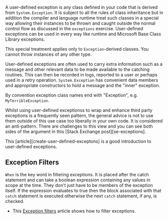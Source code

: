 A user-defined exception is any class defined in your code that is derived from `System.Exception`. It is subject to all the rules of class inheritance but in addition the compiler and language runtime treat such classes in a special way allowing their instances to be thrown and caught outside the normal control flow as discussed in the `exceptions` exercise. User-defined exceptions can be used in every way like runtime and Microsoft Base Class Library exceptions.

This special treatment applies only to `Exception`-derived classes. You cannot throw instances of any other type.

User-defined exceptions are often used to carry extra information such as a message and other relevant data to be made available to the catching routines. This can then be recorded in logs, reported to a user or perhaps used in a retry operation. `System.Exception` has convenient data members and appropriate constructors to hold a message and the "inner" exception.

By convention exception class names end with "Exception", e.g. `MyTerribleException`.

Whilst using user-defined exceptionss to wrap and enhance third party exceptions is a frequently seen pattern, the general advice is not to use them outside of this use case too liberally in your own code. It is considered an anti-pattern. There are challenges to this view and you can see both sides of the argument in this [Stack Exchange post][se-exceptions].

This [article][create-user-defined-exceptons] is a good introduction to user-defined exceptions.

## Exception Filters

`When` is the key word in filtering exceptions. It is placed after the catch
statement and can take a boolean expression containing any values in scope at the time. They don't just have to be members of the exception itself. If the expression evaluates to true then the block associated with that `catch` statement is executed otherwise the next `catch` statement, if any, is checked.

- This [Exception filters][exception-filters] article shows how to filter exceptions.

[create-user-defined-exceptions]: https://docs.microsoft.com/en-us/dotnet/standard/exceptions/how-to-create-user-defined-exceptions
[exception-filters]: https://docs.microsoft.com/en-us/dotnet/csharp/language-reference/keywords/when
[se-udfs]: https://softwareengineering.stackexchange.com/questions/189222/are-exceptions-as-control-flow-considered-a-serious-antipattern-if-so-why
